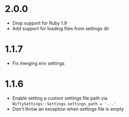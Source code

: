 # 2.0.0

* Drop support for Ruby 1.9
* Add support for loading files from settings dir

# 1.1.7

* Fix merging env settings

# 1.1.6

* Enable setting a custom settings file path via `NiftySettings::Settings.settings_path = '...'`
* Don't throw an exception when settings file is empty

